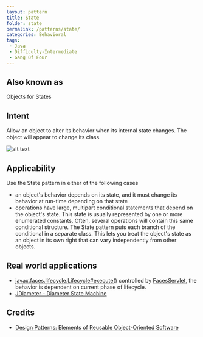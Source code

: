 ```yaml
---
layout: pattern
title: State
folder: state
permalink: /patterns/state/
categories: Behavioral
tags:
 - Java
 - Difficulty-Intermediate
 - Gang Of Four
---
```


## Also known as
Objects for States

## Intent
Allow an object to alter its behavior when its internal state
changes. The object will appear to change its class.

![alt text](./etc/state_1.png "State")

## Applicability
Use the State pattern in either of the following cases

* an object's behavior depends on its state, and it must change its behavior at run-time depending on that state
* operations have large, multipart conditional statements that depend on the object's state. This state is usually represented by one or more enumerated constants. Often, several operations will contain this same conditional structure. The State pattern puts each branch of the conditional in a separate class. This lets you treat the object's state as an object in its own right that can vary independently from other objects.

## Real world applications

* [javax.faces.lifecycle.Lifecycle#execute()](http://docs.oracle.com/javaee/7/api/javax/faces/lifecycle/Lifecycle.html#execute-javax.faces.context.FacesContext-) controlled by [FacesServlet](http://docs.oracle.com/javaee/7/api/javax/faces/webapp/FacesServlet.html), the behavior is dependent on current phase of lifecycle.
* [JDiameter - Diameter State Machine](https://github.com/npathai/jdiameter/blob/master/core/jdiameter/api/src/main/java/org/jdiameter/api/app/State.java)

## Credits

* [Design Patterns: Elements of Reusable Object-Oriented Software](http://www.amazon.com/Design-Patterns-Elements-Reusable-Object-Oriented/dp/0201633612)
